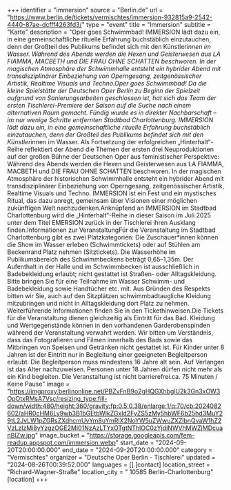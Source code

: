 +++
identifier = "immersion"
source = "Berlin.de"
url = "https://www.berlin.de/tickets/vermischtes/immersion-932815a9-2542-4440-87ae-dcfff4263fd3/"
type = "event"
title = "Immersion"
subtitle = "Karte"
description = "Oper goes Schwimmbad! IMMERSION lädt dazu ein, in eine gemeinschaftliche rituelle Erfahrung buchstäblich einzutauchen, denn der Großteil des Publikums befindet sich mit den Künstler*innen im Wasser. Während des Abends werden die Hexen und Geisterwesen aus LA FIAMMA, MACBETH und DIE FRAU OHNE SCHATTEN beschworen. In der magischen Atmosphäre der Schwimmhalle entsteht ein hybrider Abend mit transdisziplinärer Einbeziehung von Operngesang, zeitgenössischer Artistik, Realtime Visuals und Techno.Oper goes Schwimmbad! Da die kleine Spielstätte der Deutschen Oper Berlin zu Beginn der Spielzeit aufgrund von Sanierungsarbeiten geschlossen ist, hat sich das Team der ersten Tischlerei-Premiere der Saison auf die Suche nach einem alternativen Raum gemacht. Fündig wurde es in direkter Nachbarschaft – im nur wenige Schritte entfernten Stadtbad Charlottenburg. IMMERSION lädt dazu ein, in eine gemeinschaftliche rituelle Erfahrung buchstäblich einzutauchen, denn der Großteil des Publikums befindet sich mit den Künstler*innen im Wasser. Als Fortsetzung der erfolgreichen „Hinterhalt“-Reihe reflektiert der Abend die Themen der ersten drei Neuproduktionen auf der großen Bühne der Deutschen Oper aus feministischer Perspektive: Während des Abends werden die Hexen und Geisterwesen aus LA FIAMMA, MACBETH und DIE FRAU OHNE SCHATTEN beschworen. In der magischen Atmosphäre der historischen Schwimmhalle entsteht ein hybrider Abend mit transdisziplinärer Einbeziehung von Operngesang, zeitgenössischer Artistik, Realtime Visuals und Techno. IMMERSION ist ein Fest und ein mystisches Ritual, das dazu anregt, gemeinsam über Visionen einer möglichen zukünftigen Welt nachzudenken.Anknüpfend an IMMERSION im Stadtbad Charlottenburg wird die „Hinterhalt“-Reihe in dieser Saison im Juli 2025 unter dem Titel EMERSION zurück in der Tischlerei ihren Ausklang finden.Informationen zur VeranstaltungFür die Veranstaltung im Stadtbad Charlottenburg gibt es zwei Platzkategorien: Die Zuschauer*innen können die Show im Wasser erleben (Schwimmtickets) oder auf Stühlen am Beckenrand Platz nehmen (Sitztickets). Die Wasserhöhe im Publikumsbereich des Schwimmbeckens beträgt 0,65–1,35m. Der Aufenthalt in der Halle und im Schwimmbecken ist ausschließlich in Badebekleidung erlaubt; nicht gestattet ist Straßen- oder Alltagskleidung. Bitte bringen Sie für eine Teilnahme im Wasser Schwimm- und Badebekleidung sowie Handtücher etc. mit. Aus Gründen des Respekts bitten wir Sie, auch auf den Sitzplätzen schwimmbadtaugliche Kleidung mitzubringen und nicht in Alltagskleidung dort Platz zu nehmen. Weiterführende Informationen finden Sie in den Tickethinweisen.Die Tickets für die Veranstaltung dienen gleichzeitig als Eintritt für das Bad. Kleidung und Wertgegenstände können in den vorhandenen Garderobenspinden während der Veranstaltung verwahrt werden. Wir bitten um Verständnis, dass das Fotografieren und Filmen innerhalb des Bads sowie das Mitbringen von Speisen und Getränken nicht gestattet ist. Für Kinder unter 8 Jahren ist der Eintritt nur in Begleitung einer geeigneten Begleitperson erlaubt. Die Begleitperson muss mindestens 16 Jahre alt sein. Auf Verlangen ist das Alter nachzuweisen. Personen unter 18 Jahren dürfen nicht mehr als ein Kind begleiten. Die Veranstaltung ist nicht barrierefrei.ca. 75 Minuten / Keine Pause"
image = "https://imgproxy.berlinonline.net/PBZvFnB9o2gHQGXhbglU2k3Gn3xOW3OpOtxRMsA7Vsc/resizing_type:fill-down/width:480/height:360/gravity:fp:0.5:0.38/enlarge:1/q:70/cb:2024082602/aHR0cHM6Ly9wb3B1bGEtbWlkZGxld2FyZS5zMy5hbWF6b25hd3MuY29tL2JvLW1pZGRsZXdhcmUvYm8uYmRlX2NoYW5uZWwuZXZlbnQvaW1hZ2VzLzIzMi8yYzgzOGE2Mi01NzAzLTYxOTgtNThlOC0zYjdiNWVhMWZjMDcuanBlZw.jpg"
image_bucket = "https://storage.googleapis.com/fem-readup.appspot.com/immersion.webp"
start_date = "2024-09-20T20:00:00.000"
end_date = "2024-09-20T20:00:00.000"
category = "Vermischtes"
organizer = "Deutsche Oper Berlin - Tischlerei"
updated = "2024-08-26T00:39:52.000"
languages = []
[contact]
location_street = "Richard-Wagner-Straße"
location_city = " 10585 Berlin-Charlottenburg"
[location]
+++